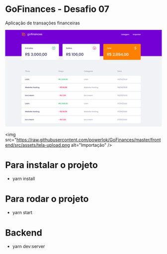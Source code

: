 # GoFinances - Desafio 07
Aplicação de transações financeiras

<img src="https://raw.githubusercontent.com/powerlok/GoFinances/master/frontend/src/assets/Captura%20de%20tela%20de%202020-05-07%2015-57-05.png" alt="Dashboard" />

<img src="https://raw.githubusercontent.com/powerlok/GoFinances/master/frontend/src/assets/tela-upload.png alt="Importação" />

# Para instalar o projeto
 - yarn install
 
# Para rodar o projeto
 - yarn start


# Backend
 - yarn dev:server
